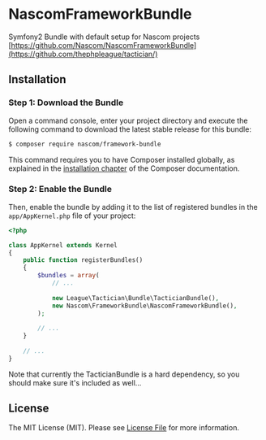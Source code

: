 # NascomFrameworkBundle

Symfony2 Bundle with default setup for Nascom projects
[https://github.com/Nascom/NascomFrameworkBundle](https://github.com/thephpleague/tactician/)

## Installation

### Step 1: Download the Bundle
Open a command console, enter your project directory and execute the
following command to download the latest stable release for this bundle:

```bash
$ composer require nascom/framework-bundle
```

This command requires you to have Composer installed globally, as explained
in the [installation chapter](https://getcomposer.org/doc/00-intro.md)
of the Composer documentation.

### Step 2: Enable the Bundle
Then, enable the bundle by adding it to the list of registered bundles
in the `app/AppKernel.php` file of your project:

```php
<?php

class AppKernel extends Kernel
{
    public function registerBundles()
    {
        $bundles = array(
            // ...
            
            new League\Tactician\Bundle\TacticianBundle(),
            new Nascom\FrameworkBundle\NascomFrameworkBundle(),
        );
        
        // ...
    }
    
    // ...
}
```

Note that currently the TacticianBundle is a hard dependency, so you should make sure it's included as well...

## License
The MIT License (MIT). Please see [License File](LICENSE) for more information.
